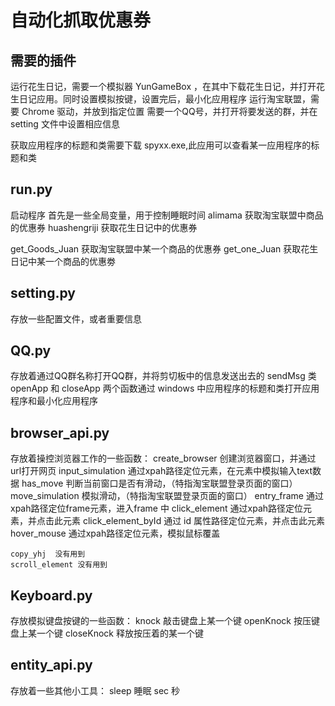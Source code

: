 # 自动化抓取优惠券

## 需要的插件
运行花生日记，需要一个模拟器 YunGameBox ，在其中下载花生日记，并打开花生日记应用。同时设置模拟按键，设置完后，最小化应用程序
运行淘宝联盟，需要 Chrome 驱动，并放到指定位置
需要一个QQ号，并打开将要发送的群，并在 setting 文件中设置相应信息

获取应用程序的标题和类需要下载 spyxx.exe,此应用可以查看某一应用程序的标题和类

## run.py 
启动程序
首先是一些全局变量，用于控制睡眠时间
alimama 获取淘宝联盟中商品的优惠券
huashengriji 获取花生日记中的优惠券


get_Goods_Juan 获取淘宝联盟中某一个商品的优惠券
get_one_Juan 获取花生日记中某一个商品的优惠劵

## setting.py 
存放一些配置文件，或者重要信息

## QQ.py
存放着通过QQ群名称打开QQ群，并将剪切板中的信息发送出去的 sendMsg 类
openApp 和 closeApp 两个函数通过 windows 中应用程序的标题和类打开应用程序和最小化应用程序

## browser_api.py
存放着操控浏览器工作的一些函数：
    create_browser 创建浏览器窗口，并通过url打开网页
    input_simulation 通过xpah路径定位元素，在元素中模拟输入text数据
    has_move 判断当前窗口是否有滑动，（特指淘宝联盟登录页面的窗口）
    move_simulation 模拟滑动，（特指淘宝联盟登录页面的窗口）
    entry_frame 通过xpah路径定位frame元素，进入frame 中
    click_element 通过xpah路径定位元素，并点击此元素
    click_element_byId 通过 id 属性路径定位元素，并点击此元素
    hover_mouse  通过xpah路径定位元素，模拟鼠标覆盖

    copy_yhj  没有用到
    scroll_element 没有用到

## Keyboard.py
存放模拟键盘按键的一些函数：
    knock 敲击键盘上某一个键
    openKnock 按压键盘上某一个键
    closeKnock 释放按压着的某一个键

## entity_api.py
存放着一些其他小工具：
    sleep 睡眠 sec 秒